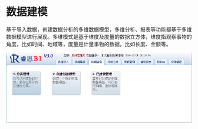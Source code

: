 # 数据建模

基于导入数据，创建数据分析的多维数据模型，多维分析、报表等功能都基于多维数据模型进行展现。多维模式是基于维度及度量的数据立方体，维度指观察事物的角度，比如时间、地域等，度量是计量事物的数据，比如长度、金额等。

![](/assets/import4.png)

